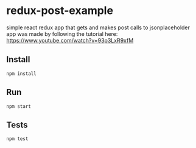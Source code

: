 # redux-post-example
simple react redux app that gets and makes post calls to jsonplaceholder
app was made by following the tutorial here: 
https://www.youtube.com/watch?v=93p3LxR9xfM

## Install
`npm install`

## Run
`npm start`

## Tests
`npm test`
